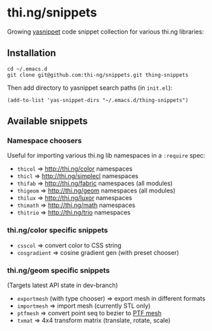 # thi.ng/snippets

Growing [yasnippet](https://github.com/capitaomorte/yasnippet) code
snippet collection for various thi.ng libraries:

## Installation

```
cd ~/.emacs.d
git clone git@github.com:thi-ng/snippets.git thing-snippets
```

Then add directory to yasnippet search paths (in `init.el`):

```emacs-lisp
(add-to-list 'yas-snippet-dirs "~/.emacs.d/thing-snippets")
```

## Available snippets

### Namespace choosers

Useful for importing various thi.ng lib namespaces in a `:require` spec:

* `thicol` => http://thi.ng/color namespaces
* `thicl` => http://thi.ng/simplecl namespaces
* `thifab` => http://thi.ng/fabric namespaces (all modules)
* `thigeom` => http://thi.ng/geom namespaces (all modules)
* `thilux` => http://thi.ng/luxor namespaces
* `thimath` => http://thi.ng/math namespaces
* `thitrio` => http://thi.ng/trio namespaces

### thi.ng/color specific snippets

* `csscol` => convert color to CSS string
* `cosgradient` => cosine gradient gen (with preset chooser)

### thi.ng/geom specific snippets

(Targets latest API state in dev-branch)

* `exportmesh` (with type chooser) => export mesh in different formats
* `importmesh` => import mesh (currently STL only)
* `ptfmesh` => convert point seq to bezier to [PTF mesh](https://github.com/thi-ng/geom/blob/master/geom-types/src/ptf.org)
* `txmat` => 4x4 transform matrix (translate, rotate, scale)
